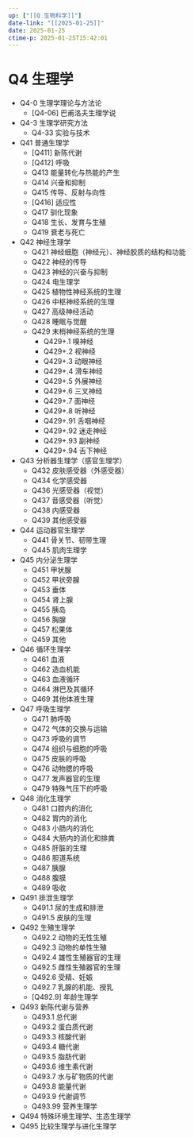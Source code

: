 ```yaml
---
up: ["[[Q 生物科学]]"]
date-link: "[[2025-01-25]]"
date: 2025-01-25
ctime-p: 2025-01-25T15:42:01
---
```


# Q4 生理学

- Q4-0 生理学理论与方法论
	- [Q4-06] 巴甫洛夫生理学说
- Q4-3 生理学研究方法
	- Q4-33 实验与技术
- Q41 普通生理学
	- [Q411] 新陈代谢
	- [Q412] 呼吸
	- Q413 能量转化与热能的产生
	- Q414 兴奋和抑制
	- Q415 传导、反射与向性
	- [Q416] 适应性
	- Q417 驯化现象
	- Q418 生长、发育与生殖
	- Q419 衰老与死亡
- Q42 神经生理学
	- Q421 神经细胞（神经元）、神经胶质的结构和功能
	- Q422 神经的传导
	- Q423 神经的兴奋与抑制
	- Q424 电生理学
	- Q425 植物性神经系统的生理
	- Q426 中枢神经系统的生理
	- Q427 高级神经活动
	- Q428 睡眠与觉醒
	- Q429 末梢神经系统的生理
		- Q429+.1 嗅神经
		- Q429+.2 视神经
		- Q429+.3 动眼神经
		- Q429+.4 滑车神经
		- Q429+.5 外展神经
		- Q429+.6 三叉神经
		- Q429+.7 面神经
		- Q429+.8 听神经
		- Q429+.91 舌咽神经
		- Q429+.92 迷走神经
		- Q429+.93 副神经
		- Q429+.94 舌下神经
- Q43 分析器生理学（感官生理学）
	- Q432 皮肤感受器（外感受器）
	- Q434 化学感受器
	- Q436 光感受器（视觉）
	- Q437 音感受器（听觉）
	- Q438 内感受器
	- Q439 其他感受器
- Q44 运动器官生理学
	- Q441 骨关节、韧带生理
	- Q445 肌肉生理学
- Q45 内分泌生理学
	- Q451 甲状腺
	- Q452 甲状旁腺
	- Q453 垂体
	- Q454 肾上腺
	- Q455 胰岛
	- Q456 胸腺
	- Q457 松果体
	- Q459 其他
- Q46 循环生理学
	- Q461 血液
	- Q462 造血机能
	- Q463 血液循环
	- Q464 淋巴及其循环
	- Q469 其他体液生理
- Q47 呼吸生理学
	- Q471 肺呼吸
	- Q472 气体的交换与运输
	- Q473 呼吸的调节
	- Q474 组织与细胞的呼吸
	- Q475 皮肤的呼吸
	- Q476 动物腮的呼吸
	- Q477 发声器官的生理
	- Q479 特殊气压下的呼吸
- Q48 消化生理学
	- Q481 口腔内的消化
	- Q482 胃内的消化
	- Q483 小肠内的消化
	- Q484 大肠内的消化和排粪
	- Q485 肝脏的生理
	- Q486 胆道系统
	- Q487 胰腺
	- Q488 腹膜
	- Q489 吸收
- Q491 排泄生理学
	- Q491.1 尿的生成和排泄
	- Q491.5 皮肤的生理
- Q492 生殖生理学
	- Q492.2 动物的无性生殖
	- Q492.3 动物的单性生殖
	- Q492.4 雄性生殖器官的生理
	- Q492.5 雌性生殖器官的生理
	- Q492.6 受精、妊娠
	- Q492.7 乳腺的机能、授乳
	- [Q492.9] 年龄生理学
- Q493 新陈代谢与营养
	- Q493.1 总代谢
	- Q493.2 蛋白质代谢
	- Q493.3 核酸代谢
	- Q493.4 糖代谢
	- Q493.5 脂肪代谢
	- Q493.6 维生素代谢
	- Q493.7 水与矿物质的代谢
	- Q493.8 能量代谢
	- Q493.9 代谢调节
	- Q493.99 营养生理学
- Q494 特殊环境生理学、生态生理学
- Q495 比较生理学与进化生理学
